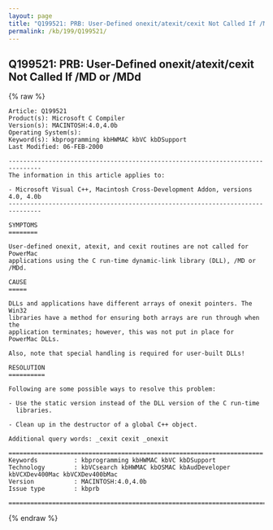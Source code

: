 ```yaml
---
layout: page
title: "Q199521: PRB: User-Defined onexit/atexit/cexit Not Called If /MD or /MDd"
permalink: /kb/199/Q199521/
---
```


## Q199521: PRB: User-Defined onexit/atexit/cexit Not Called If /MD or /MDd

{% raw %}

	Article: Q199521
	Product(s): Microsoft C Compiler
	Version(s): MACINTOSH:4.0,4.0b
	Operating System(s): 
	Keyword(s): kbprogramming kbHWMAC kbVC kbDSupport
	Last Modified: 06-FEB-2000
	
	-------------------------------------------------------------------------------
	The information in this article applies to:
	
	- Microsoft Visual C++, Macintosh Cross-Development Addon, versions 4.0, 4.0b 
	-------------------------------------------------------------------------------
	
	SYMPTOMS
	========
	
	User-defined onexit, atexit, and cexit routines are not called for PowerMac
	applications using the C run-time dynamic-link library (DLL), /MD or /MDd.
	
	CAUSE
	=====
	
	DLLs and applications have different arrays of onexit pointers. The Win32
	libraries have a method for ensuring both arrays are run through when the
	application terminates; however, this was not put in place for PowerMac DLLs.
	
	Also, note that special handling is required for user-built DLLs!
	
	RESOLUTION
	==========
	
	Following are some possible ways to resolve this problem:
	
	- Use the static version instead of the DLL version of the C run-time
	  libraries.
	
	- Clean up in the destructor of a global C++ object.
	
	Additional query words: _cexit cexit _onexit
	
	======================================================================
	Keywords          : kbprogramming kbHWMAC kbVC kbDSupport 
	Technology        : kbVCsearch kbHWMAC kbOSMAC kbAudDeveloper kbVCXDev400Mac kbVCXDev400bMac
	Version           : MACINTOSH:4.0,4.0b
	Issue type        : kbprb
	
	=============================================================================
	

{% endraw %}
